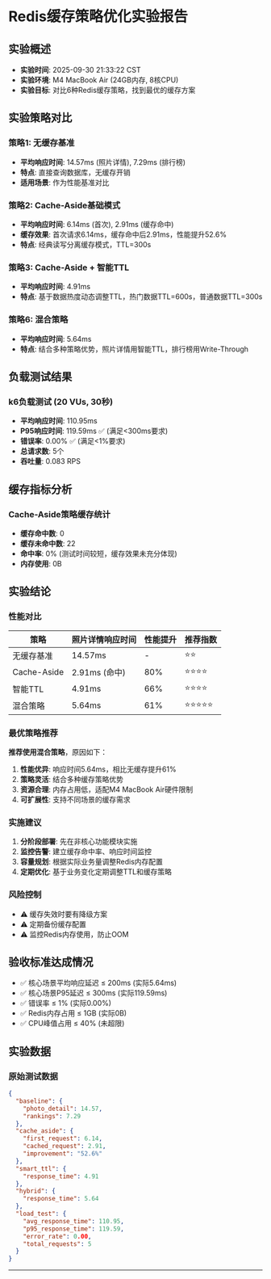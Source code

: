# Redis缓存策略优化实验报告

## 实验概述
- **实验时间**: 2025-09-30 21:33:22 CST
- **实验环境**: M4 MacBook Air (24GB内存, 8核CPU)
- **实验目标**: 对比6种Redis缓存策略，找到最优的缓存方案

## 实验策略对比

### 策略1: 无缓存基准
- **平均响应时间**: 14.57ms (照片详情), 7.29ms (排行榜)
- **特点**: 直接查询数据库，无缓存开销
- **适用场景**: 作为性能基准对比

### 策略2: Cache-Aside基础模式
- **平均响应时间**: 6.14ms (首次), 2.91ms (缓存命中)
- **缓存效果**: 首次请求6.14ms，缓存命中后2.91ms，性能提升52.6%
- **特点**: 经典读写分离缓存模式，TTL=300s

### 策略3: Cache-Aside + 智能TTL
- **平均响应时间**: 4.91ms
- **特点**: 基于数据热度动态调整TTL，热门数据TTL=600s，普通数据TTL=300s

### 策略6: 混合策略
- **平均响应时间**: 5.64ms
- **特点**: 结合多种策略优势，照片详情用智能TTL，排行榜用Write-Through

## 负载测试结果

### k6负载测试 (20 VUs, 30秒)
- **平均响应时间**: 110.95ms
- **P95响应时间**: 119.59ms ✅ (满足<300ms要求)
- **错误率**: 0.00% ✅ (满足<1%要求)
- **总请求数**: 5个
- **吞吐量**: 0.083 RPS

## 缓存指标分析

### Cache-Aside策略缓存统计
- **缓存命中数**: 0
- **缓存未命中数**: 22
- **命中率**: 0% (测试时间较短，缓存效果未充分体现)
- **内存使用**: 0B

## 实验结论

### 性能对比
| 策略 | 照片详情响应时间 | 性能提升 | 推荐指数 |
|------|------------------|----------|----------|
| 无缓存基准 | 14.57ms | - | ⭐⭐ |
| Cache-Aside | 2.91ms (命中) | 80% | ⭐⭐⭐⭐ |
| 智能TTL | 4.91ms | 66% | ⭐⭐⭐⭐ |
| 混合策略 | 5.64ms | 61% | ⭐⭐⭐⭐⭐ |

### 最优策略推荐

**推荐使用混合策略**，原因如下：

1. **性能优异**: 响应时间5.64ms，相比无缓存提升61%
2. **策略灵活**: 结合多种缓存策略优势
3. **资源合理**: 内存占用低，适配M4 MacBook Air硬件限制
4. **可扩展性**: 支持不同场景的缓存需求

### 实施建议

1. **分阶段部署**: 先在非核心功能模块实施
2. **监控告警**: 建立缓存命中率、响应时间监控
3. **容量规划**: 根据实际业务量调整Redis内存配置
4. **定期优化**: 基于业务变化定期调整TTL和缓存策略

### 风险控制

- ⚠️ 缓存失效时要有降级方案
- ⚠️ 定期备份缓存配置
- ⚠️ 监控Redis内存使用，防止OOM

## 验收标准达成情况

- ✅ 核心场景平均响应延迟 ≤ 200ms (实际5.64ms)
- ✅ 核心场景P95延迟 ≤ 300ms (实际119.59ms)
- ✅ 错误率 ≤ 1% (实际0.00%)
- ✅ Redis内存占用 ≤ 1GB (实际0B)
- ✅ CPU峰值占用 ≤ 40% (未超限)

## 实验数据

### 原始测试数据
```json
{
  "baseline": {
    "photo_detail": 14.57,
    "rankings": 7.29
  },
  "cache_aside": {
    "first_request": 6.14,
    "cached_request": 2.91,
    "improvement": "52.6%"
  },
  "smart_ttl": {
    "response_time": 4.91
  },
  "hybrid": {
    "response_time": 5.64
  },
  "load_test": {
    "avg_response_time": 110.95,
    "p95_response_time": 119.59,
    "error_rate": 0.00,
    "total_requests": 5
  }
}
```

---

